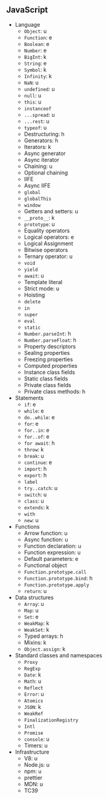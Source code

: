 ## JavaScript

- Language
  - `Object`: u
  - `Function`: e
  - `Boolean`: e
  - `Number`: e
  - `BigInt`: k
  - `String`: e
  - `Symbol`: k
  - `Infinity`: k
  - `NaN`: u
  - `undefined`: u
  - `null`: u
  - `this`: u
  - `instanceof`
  - `...spread`: u
  - `...rest`: u
  - `typeof`: u
  - Destructuring: h
  - Generators: h
  - Iterators: k
  - Async generator
  - Async iterator
  - Chaining: u
  - Optional chaining
  - IIFE
  - Async IIFE
  - `global`
  - `globalThis`
  - `window`
  - Getters and setters: u
  - `__proto__`: k
  - `prototype`: u
  - Equality operators
  - Logical operators: e
  - Logical Assignment
  - Bitwise operators
  - Ternary operator: u
  - `void`
  - `yield`
  - `await`: u
  - Template literal
  - Strict mode: u
  - Hoisting
  - `delete`
  - `in`
  - `super`
  - `eval`
  - `static`
  - `Number.parseInt`: h
  - `Number.parseFloat`: h
  - Property descriptors
  - Sealing properties
  - Freezing properties
  - Computed properties
  - Instance class fields
  - Static class fields
  - Private class fields
  - Private class methods: h
- Statements
  - `if`: e
  - `while`: e
  - `do..while`: e
  - `for`: e
  - `for..in`: e
  - `for..of`: e
  - `for await`: h
  - `throw`: k
  - `break`: u
  - `continue`: e
  - `import`: h
  - `export`: h
  - `label`
  - `try..catch`: u
  - `switch`: u
  - `class`: u
  - `extends`: k
  - `with`
  - `new`: u
- Functions
  - Arrow function: u
  - Async function: u
  - Function declaration: u
  - Function expression: u
  - Default parameters: e
  - Functional object
  - `Function.prototype.call`
  - `Function.prototype.bind`: h
  - `Function.prototype.apply`
  - `return`: u
- Data structures
  - `Array`: u
  - `Map`: u
  - `Set`: e
  - `WeakMap`: k
  - `WeakSet`: k
  - Typed arrays: h
  - Mixins: k
  - `Object.assign`: k
- Standard classes and namespaces
  - `Proxy`
  - `RegExp`
  - `Date`: k
  - `Math`: u
  - `Reflect`
  - `Error`: u
  - `Atomics`
  - `JSON`: k
  - `WeakRef`
  - `FinalizationRegistry`
  - `Intl`
  - `Promise`
  - `console`: u
  - Timers: u
- Infrastructure
  - V8: u
  - Node.js: u
  - npm: u
  - prettier
  - MDN: u
  - TC39
